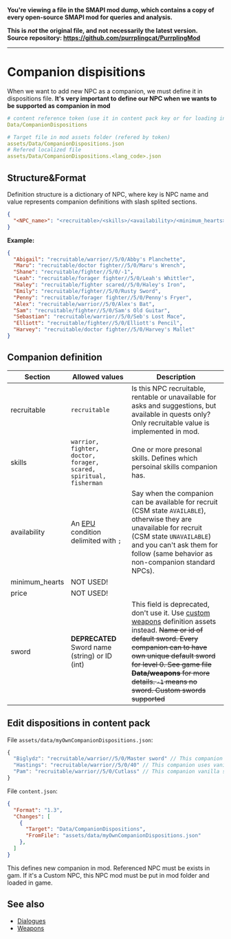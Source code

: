 **You're viewing a file in the SMAPI mod dump, which contains a copy of every open-source SMAPI mod
for queries and analysis.**

**This is _not_ the original file, and not necessarily the latest version.**  
**Source repository: https://github.com/purrplingcat/PurrplingMod**

----

# Companion dispisitions

When we want to add new NPC as a companion, we must define it in dispositions file. **It's very important to define our NPC when we wants to be supported as companion in mod**

```yaml
# content reference token (use it in content pack key or for loading in code with ContentLoader)
Data/CompanionDispositions

# Target file in mod assets folder (refered by token)
assets/Data/CompanionDispositions.json 
# Refered localized file
assets/Data/CompanionDispositions.<lang_code>.json
```

## Structure&Format

Definition structure is a dictionary of NPC, where key is NPC name and value represents companion definitions with slash splited sections.

```json
{
  "<NPC_name>": "<recruitable>/<skills>/<availability>/<minimum_hearts>/<price>/<sword>"
}
```

**Example:**

```json
{
  "Abigail": "recruitable/warrior//5/0/Abby's Planchette",
  "Maru": "recruitable/doctor fighter//5/0/Maru's Wrench",
  "Shane": "recruitable/fighter//5/0/-1",
  "Leah": "recruitable/forager fighter//5/0/Leah's Whittler",
  "Haley": "recruitable/fighter scared//5/0/Haley's Iron",
  "Emily": "recruitable/fighter//5/0/Rusty Sword",
  "Penny": "recruitable/forager fighter//5/0/Penny's Fryer",
  "Alex": "recruitable/warrior//5/0/Alex's Bat",
  "Sam": "recruitable/fighter//5/0/Sam's Old Guitar",
  "Sebastian": "recruitable/warrior//5/0/Seb's Lost Mace",
  "Elliott": "recruitable/fighter//5/0/Elliott's Pencil",
  "Harvey": "recruitable/doctor fighter//5/0/Harvey's Mallet"
}
```

## Companion definition

| Section | Allowed values | Description |
| ------- | -------------- | ----------- |
| recruitable | `recruitable` | Is this NPC recruitable, rentable or unavailable for asks and suggestions, but available in quests only? Only recruitable value is implemented in mod. |
| skills | `warrior, fighter, doctor, forager, scared, spiritual, fisherman` | One or more presonal skills. Defines which persoinal skills companion has. |
| availability | An [EPU](https://github.com/ChroniclerCherry/stardew-valley-mods/blob/master/ExpandedPreconditionsUtility/README.md) condition delimited with `;` | Say when the companion can be available for recruit (CSM state `AVAILABLE`), otherwise they are unavailable for recruit (CSM state `UNAVAILABLE`) and you can't ask them for follow (same behavior as non-companion standard NPCs). |
| minimum_hearts | NOT USED! | |
| price | NOT USED! |
| sword | **DEPRECATED** Sword name (string) or ID (int)| This field is deprecated, don't use it. Use [custom weapons](weapons.md) definition assets instead. ~~Name or id of default sword. Every companion can to have own unique default sword for level 0. See game file **Data/weapons** for more details. `-1` means no sword. Custom swords supported~~ |

## Edit dispositions in content pack

File `assets/data/myOwnCompanionDispositions.json`:

```js
{
  "Biglydz": "recruitable/warrior//5/0/Master sword" // This companion uses custom sword from another mod named 'Master sword'
  "Hastings": "recruitable/warrior//5/0/40" // This companion uses vanilla sword with ID 40 (Abby's Planchette)
  "Pam": "recruitable/warrior//5/0/Cutlass" // This companion vanilla sword named 'Cutlass'
}
```

File `content.json`:

```json
{
  "Format": "1.3",
  "Changes": [
    {
      "Target": "Data/CompanionDispositions",
      "FromFile": "assets/data/myOwnCompanionDispositions.json"
    },
  ]
}
```

This defines new companion in mod. Referenced NPC must be exists in gam. If it's a Custom NPC, this NPC mod must be put in mod folder and loaded in game.

## See also

- [Dialogues](dialogues.md)
- [Weapons](weapons.md)

